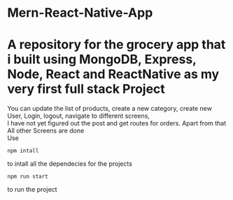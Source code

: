 # Mern-React-Native-App
# A repository for the grocery app that i built using MongoDB, Express, Node, React and ReactNative as my very first full stack Project <br/>
 You can update the list of products, create a new category, create new User, Login, logout, navigate to different screens, <br/> 
 I have not yet figured out the post and get routes for orders. Apart from that All other Screens are done <br/>
Use 
```
npm intall 
```
to intall all the dependecies for the projects 

```
npm run start
```
to run the project


